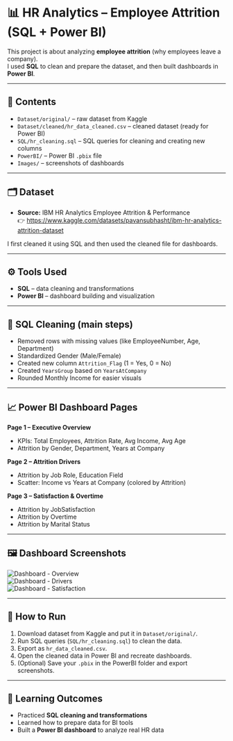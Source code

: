 # 📊 HR Analytics – Employee Attrition (SQL + Power BI)

This project is about analyzing **employee attrition** (why employees leave a company).  
I used **SQL** to clean and prepare the dataset, and then built dashboards in **Power BI**.

---

## 📂 Contents
- `Dataset/original/` – raw dataset from Kaggle  
- `Dataset/cleaned/hr_data_cleaned.csv` – cleaned dataset (ready for Power BI)  
- `SQL/hr_cleaning.sql` – SQL queries for cleaning and creating new columns  
- `PowerBI/` – Power BI `.pbix` file  
- `Images/` – screenshots of dashboards  

---

## 🗂 Dataset
- **Source:** IBM HR Analytics Employee Attrition & Performance  
  👉 https://www.kaggle.com/datasets/pavansubhasht/ibm-hr-analytics-attrition-dataset  

I first cleaned it using SQL and then used the cleaned file for dashboards.

---

## ⚙️ Tools Used
- **SQL** – data cleaning and transformations  
- **Power BI** – dashboard building and visualization  

---

## 🧹 SQL Cleaning (main steps)
- Removed rows with missing values (like EmployeeNumber, Age, Department)  
- Standardized Gender (Male/Female)  
- Created new column `Attrition_Flag` (1 = Yes, 0 = No)  
- Created `YearsGroup` based on `YearsAtCompany`  
- Rounded Monthly Income for easier visuals  

---

## 📈 Power BI Dashboard Pages
**Page 1 – Executive Overview**  
- KPIs: Total Employees, Attrition Rate, Avg Income, Avg Age  
- Attrition by Gender, Department, Years at Company  

**Page 2 – Attrition Drivers**  
- Attrition by Job Role, Education Field  
- Scatter: Income vs Years at Company (colored by Attrition)  

**Page 3 – Satisfaction & Overtime**  
- Attrition by JobSatisfaction  
- Attrition by Overtime  
- Attrition by Marital Status  

---

## 🖼 Dashboard Screenshots
![Dashboard - Overview](Images/dashboard1.png)  
![Dashboard - Drivers](Images/dashboard2.png)  
![Dashboard - Satisfaction](Images/dashboard3.png)  

---

## 🚀 How to Run
1. Download dataset from Kaggle and put it in `Dataset/original/`.  
2. Run SQL queries (`SQL/hr_cleaning.sql`) to clean the data.  
3. Export as `hr_data_cleaned.csv`.  
4. Open the cleaned data in Power BI and recreate dashboards.  
5. (Optional) Save your `.pbix` in the PowerBI folder and export screenshots.  

---

## 🎯 Learning Outcomes
- Practiced **SQL cleaning and transformations**  
- Learned how to prepare data for BI tools  
- Built a **Power BI dashboard** to analyze real HR data  
